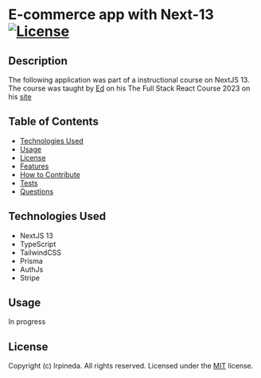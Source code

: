 # E-commerce app with Next-13 [![License](https://img.shields.io/static/v1?label=License&message=MIT&color=blueviolet&style=for-the-badge)](https://opensource.org/licenses/MIT)


## Description
The following application was part of a instructional course on NextJS 13. The course was taught by [Ed](https://www.youtube.com/@developedbyed/about) on his The Full Stack React Course 2023 on his [site](https://developedbyed.com/)

## Table of Contents
- [Technologies Used](#technologies-used)
- [Usage](#usage)
- [License](#license)
- [Features](#features)
- [How to Contribute](#contributing)
- [Tests](#tests)
- [Questions](#questions)

## Technologies Used
- NextJS 13
- TypeScript
- TailwindCSS
- Prisma
- AuthJs
- Stripe

## Usage
In progress

## License
Copyright (c) lrpineda. All rights reserved.
Licensed under the [MIT](https://opensource.org/licenses/MIT) license.




